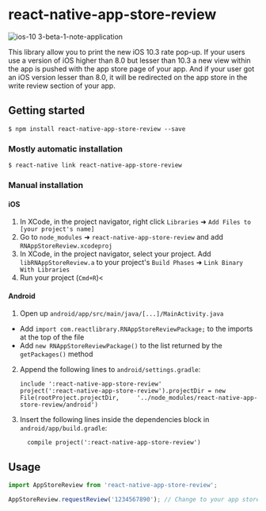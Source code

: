
# react-native-app-store-review

![ios-10 3-beta-1-note-application](https://cloud.githubusercontent.com/assets/3551795/25345134/81e6c8f8-2914-11e7-8ef4-68dded9073d1.jpg)

This library allow you to print the new iOS 10.3 rate pop-up.
If your users use a version of iOS higher than 8.0 but lesser than 10.3 a new view within the app is pushed with the app store page of your app.
And if your user got an iOS version lesser than 8.0, it will be redirected on the app store in the write review section of your app.

## Getting started

`$ npm install react-native-app-store-review --save`

### Mostly automatic installation

`$ react-native link react-native-app-store-review`

### Manual installation


#### iOS

1. In XCode, in the project navigator, right click `Libraries` ➜ `Add Files to [your project's name]`
2. Go to `node_modules` ➜ `react-native-app-store-review` and add `RNAppStoreReview.xcodeproj`
3. In XCode, in the project navigator, select your project. Add `libRNAppStoreReview.a` to your project's `Build Phases` ➜ `Link Binary With Libraries`
4. Run your project (`Cmd+R`)<

#### Android

1. Open up `android/app/src/main/java/[...]/MainActivity.java`
  - Add `import com.reactlibrary.RNAppStoreReviewPackage;` to the imports at the top of the file
  - Add `new RNAppStoreReviewPackage()` to the list returned by the `getPackages()` method
2. Append the following lines to `android/settings.gradle`:
  	```
  	include ':react-native-app-store-review'
  	project(':react-native-app-store-review').projectDir = new File(rootProject.projectDir, 	'../node_modules/react-native-app-store-review/android')
  	```
3. Insert the following lines inside the dependencies block in `android/app/build.gradle`:
  	```
      compile project(':react-native-app-store-review')
  	```

## Usage
```javascript
import AppStoreReview from 'react-native-app-store-review';

AppStoreReview.requestReview('1234567890'); // Change to your app store id
```
